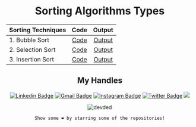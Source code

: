 <div align="center">

  # Sorting Algorithms Types

  

| Sorting Techniques |             Code               |                  Output                  |
|         :---       |            :----:              |                  :----:                  |
| 1. Bubble Sort     |   [Code](https://git.io/J207F) |    [Output](https://git.io/J20bm)        |
| 2. Selection Sort  |   [Code](https://git.io/JaHWu) |    [Output](https://git.io/JaH4t)        | 
| 3. Insertion Sort  |   [Code](https://git.io/Ja5Yg) |    [Output](https://git.io/Ja5OH)        |
  
</div>



<div align="center">
  
  ## My Handles
  
  [![Linkedin Badge](https://img.shields.io/badge/Swayam%20Terode-0072b1?style=flat&logo=Linkedin&logoColor=white)](https://www.linkedin.com/in/swayam-terode/ "Connect on LinkedIn")
  [![Gmail Badge](https://img.shields.io/badge/-swayamterodex@gmail.com-c14438?style=flat&logo=Gmail&logoColor=white)](mailto:swayamterodex@gmail.com "Connect via Email")
  [![Instagram Badge](https://img.shields.io/badge/-@swayamterode-important?style=flat&logo=Instagram&logoColor=white)](https://m.me/swayamterode "Connect on Instagram")
  [![Twitter Badge](https://img.shields.io/badge/-@swayamterode-00acee?style=flat&logo=Twitter&logoColor=white)](https://twitter.com/intent/follow?screen_name=swayamterode "Follow on Twitter")
  ![](https://img.shields.io/youtube/channel/subscribers/UCaNo4d9GJPHCa5az5g_zM1Q)

</div>

<div align="center">
  
  <p align="center"> <img src="https://komarev.com/ghpvc/?username=swayamterode" alt="devded" /> </p>

    Show some ❤️ by starring some of the repositories!

</div>
